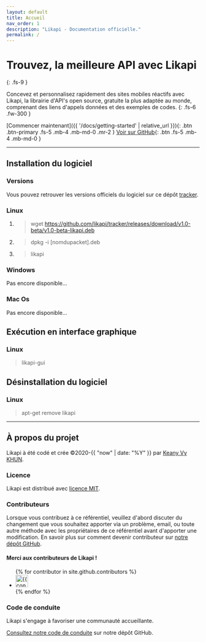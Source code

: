 ```yaml
---
layout: default
title: Accueil
nav_order: 1
description: "Likapi - Documentation officielle."
permalink: /
---
```


# Trouvez, la meilleure API avec Likapi
{: .fs-9 }

Concevez et personnalisez rapidement des sites mobiles réactifs avec Likapi, la librairie d'API's open source, gratuite la plus adaptée au monde, comprenant des liens d'appels données et des exemples de codes.
{: .fs-6 .fw-300 }

[Commencer maintenant]({{ '/docs/getting-started' | relative_url }}){: .btn .btn-primary .fs-5 .mb-4 .mb-md-0 .mr-2 } [Voir sur GitHub](https://github.com/likapi/docs){: .btn .fs-5 .mb-4 .mb-md-0 }

---

## Installation du logiciel

### Versions

Vous pouvez retrouver les versions officiels du logiciel sur ce dépôt [tracker](https://github.com/likapi/tracker/releases).

### Linux

1. > wget https://github.com/likapi/tracker/releases/download/v1.0-beta/v1.0-beta-likapi.deb
2. > dpkg -i [nomdupacket].deb
3. > likapi

### Windows

Pas encore disponible...

### Mac Os

Pas encore disponible...

## Exécution en interface graphique

### Linux

> likapi-gui

## Désinstallation du logiciel

### Linux

> apt-get remove likapi

---

## À propos du projet

Likapi à été codé et crée  &copy;2020-{{ "now" | date: "%Y" }} par [Keany Vy KHUN](https://www.instagram.com/thisiskeanyvy/).

### Licence

Likapi est distribué avec [licence MIT](https://github.com/likapi/docs/blob/main/LICENSE).

### Contributeurs

Lorsque vous contribuez à ce référentiel, veuillez d'abord discuter du changement que vous souhaitez apporter via un problème,
email, ou toute autre méthode avec les propriétaires de ce référentiel avant d'apporter une modification. En savoir plus sur comment devenir contributeur sur [notre dépôt GitHub](https://github.com/likapi/docs#contributing).

#### Merci aux contributeurs de Likapi !

<ul class="list-style-none">
{% for contributor in site.github.contributors %}
  <li class="d-inline-block mr-1">
     <a href="{{ contributor.html_url }}"><img src="{{ contributor.avatar_url }}" width="32" height="32" alt="{{ contributor.login }}"/></a>
  </li>
{% endfor %}
</ul>

### Code de conduite

Likapi s'engage à favoriser une communauté accueillante.

[Consultez notre code de conduite](https://www.contributor-covenant.org/) sur notre dépôt GitHub.
